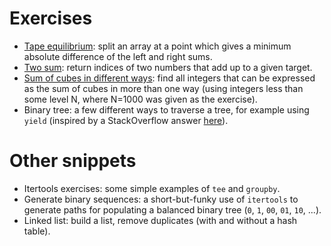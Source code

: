 Exercises
======

* [Tape equilibrium](https://codility.com/programmers/task/tape_equilibrium/):
split an array at a point which gives a minimum absolute difference of the left
and right sums.
* [Two sum](https://leetcode.com/problems/two-sum/): return indices of two
numbers that add up to a given target.
* [Sum of cubes in different
  ways](https://en.wikipedia.org/wiki/1729_%28number%29): find all integers
that can be expressed as the sum of cubes in more than one way (using integers
less than some level N, where N=1000 was given as the exercise).
* Binary tree: a few different ways to traverse a tree, for example using
`yield` (inspired by a StackOverflow answer
[here](http://stackoverflow.com/a/26952125/1243435)).

Other snippets
======

* Itertools exercises: some simple examples of `tee` and `groupby`.
* Generate binary sequences: a short-but-funky use of `itertools` to generate
paths for populating a balanced binary tree (`0`, `1`, `00`, `01`, `10`, ...).
* Linked list: build a list, remove duplicates (with and without a hash table).
